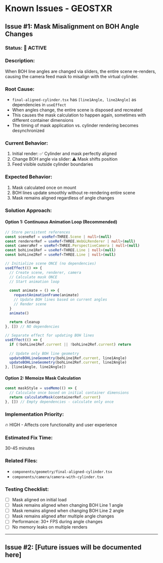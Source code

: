 # Known Issues - GEOSTXR

## Issue #1: Mask Misalignment on BOH Angle Changes

### Status: 🔴 ACTIVE

### Description:
When BOH line angles are changed via sliders, the entire scene re-renders, causing the camera feed mask to misalign with the virtual cylinder.

### Root Cause:
- `final-aligned-cylinder.tsx` has `[line1Angle, line2Angle]` as dependencies in `useEffect`
- When angles change, the entire scene is disposed and recreated
- This causes the mask calculation to happen again, sometimes with different container dimensions
- The timing of mask application vs. cylinder rendering becomes desynchronized

### Current Behavior:
1. Initial render: ✅ Cylinder and mask perfectly aligned
2. Change BOH angle via slider: ⚠️ Mask shifts position
3. Feed visible outside cylinder boundaries

### Expected Behavior:
1. Mask calculated once on mount
2. BOH lines update smoothly without re-rendering entire scene
3. Mask remains aligned regardless of angle changes

### Solution Approach:

#### Option 1: Continuous Animation Loop (Recommended)
```typescript
// Store persistent references
const sceneRef = useRef<THREE.Scene | null>(null)
const rendererRef = useRef<THREE.WebGLRenderer | null>(null)
const cameraRef = useRef<THREE.PerspectiveCamera | null>(null)
const bohLine1Ref = useRef<THREE.Line | null>(null)
const bohLine2Ref = useRef<THREE.Line | null>(null)

// Initialize scene ONCE (no dependencies)
useEffect(() => {
  // Create scene, renderer, camera
  // Calculate mask ONCE
  // Start animation loop
  
  const animate = () => {
    requestAnimationFrame(animate)
    // Update BOH lines based on current angles
    // Render scene
  }
  animate()
  
  return cleanup
}, []) // NO dependencies

// Separate effect for updating BOH lines
useEffect(() => {
  if (!bohLine1Ref.current || !bohLine2Ref.current) return
  
  // Update only BOH line geometry
  updateBOHLineGeometry(bohLine1Ref.current, line1Angle)
  updateBOHLineGeometry(bohLine2Ref.current, line2Angle)
}, [line1Angle, line2Angle])
```

#### Option 2: Memoize Mask Calculation
```typescript
const maskStyle = useMemo(() => {
  // Calculate once based on initial container dimensions
  return calculateMask(containerRef.current)
}, []) // Empty dependencies - calculate only once
```

### Implementation Priority:
🔥 HIGH - Affects core functionality and user experience

### Estimated Fix Time:
30-45 minutes

### Related Files:
- `components/geometry/final-aligned-cylinder.tsx`
- `components/camera/camera-with-cylinder.tsx`

### Testing Checklist:
- [ ] Mask aligned on initial load
- [ ] Mask remains aligned when changing BOH Line 1 angle
- [ ] Mask remains aligned when changing BOH Line 2 angle
- [ ] Mask remains aligned after multiple angle changes
- [ ] Performance: 30+ FPS during angle changes
- [ ] No memory leaks on multiple renders

---

## Issue #2: [Future issues will be documented here]

